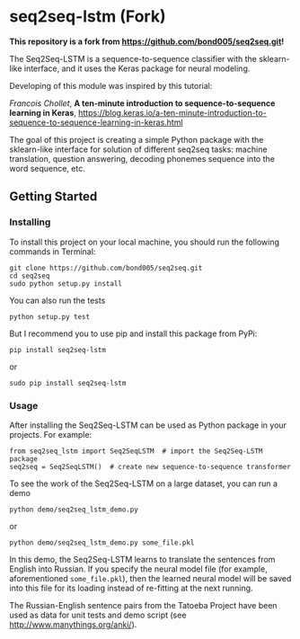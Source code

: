 # seq2seq-lstm (Fork)

**This repository is a fork from https://github.com/bond005/seq2seq.git!**

The Seq2Seq-LSTM is a sequence-to-sequence classifier with the sklearn-like interface, and it uses the Keras package for neural modeling.

Developing of this module was inspired by this tutorial:

_Francois Chollet_, **A ten-minute introduction to sequence-to-sequence learning in Keras**, https://blog.keras.io/a-ten-minute-introduction-to-sequence-to-sequence-learning-in-keras.html

The goal of this project is creating a simple Python package with the sklearn-like interface for solution of different seq2seq tasks:
machine translation, question answering, decoding phonemes sequence into the word sequence, etc.

## Getting Started

### Installing

To install this project on your local machine, you should run the following commands in Terminal:

```
git clone https://github.com/bond005/seq2seq.git
cd seq2seq
sudo python setup.py install
```

You can also run the tests

```
python setup.py test
```

But I recommend you to use pip and install this package from PyPi:

```
pip install seq2seq-lstm
```

or

```
sudo pip install seq2seq-lstm
```

### Usage

After installing the Seq2Seq-LSTM can be used as Python package in your projects. For example:

```
from seq2seq_lstm import Seq2SeqLSTM  # import the Seq2Seq-LSTM package
seq2seq = Seq2SeqLSTM()  # create new sequence-to-sequence transformer
```

To see the work of the Seq2Seq-LSTM on a large dataset, you can run a demo

```
python demo/seq2seq_lstm_demo.py
```

or

```
python demo/seq2seq_lstm_demo.py some_file.pkl
```

In this demo, the Seq2Seq-LSTM learns to translate the sentences from English into Russian. If you specify the neural model file (for example, aforementioned `some_file.pkl`), then the learned neural model will be saved into this file for its loading instead of re-fitting at the next running.

The Russian-English sentence pairs from the Tatoeba Project have been used as data for unit tests and demo script (see http://www.manythings.org/anki/).

